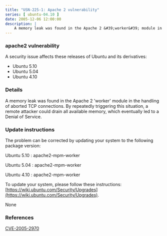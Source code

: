 ```yaml
---
title: "USN-225-1: Apache 2 vulnerability"
series: [ ubuntu-04.10 ]
date: 2005-12-06 12:00:00
description: |
    A memory leak was found in the Apache 2 &#39;worker&#39; module in the handling of aborted TCP connections. By repeatedly triggering this situation, a remote attacker could drain all available memory, which eventually led to a Denial of Service.
--- 
```

 
### apache2 vulnerability

A security issue affects these releases of Ubuntu and its derivatives:

* Ubuntu 5.10
* Ubuntu 5.04
* Ubuntu 4.10

### Details

A memory leak was found in the Apache 2 &#39;worker&#39; module in the handling of aborted TCP connections. By repeatedly triggering this situation, a remote attacker could drain all available memory, which eventually led to a Denial of Service.

### Update instructions

The problem can be corrected by updating your system to the following package version:

Ubuntu 5.10
 : apache2-mpm-worker 

Ubuntu 5.04
 : apache2-mpm-worker 

Ubuntu 4.10
 : apache2-mpm-worker 

To update your system, please follow these instructions: [https://wiki.ubuntu.com/Security/Upgrades](https://wiki.ubuntu.com/Security/Upgrades).

None

### References

 [CVE-2005-2970](http://people.ubuntu.com/~ubuntu-security/cve/CVE-2005-2970)
 
